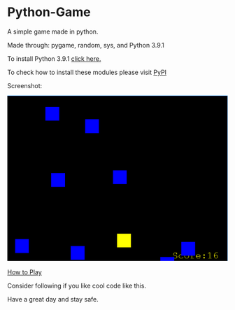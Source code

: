 # Python-Game
A simple game made in python.

Made through: pygame, random, sys, and Python 3.9.1

To install Python 3.9.1 [click here.](https://www.python.org/downloads/)

To check how to install these modules please visit [PyPI](https://pypi.org/)

Screenshot: 

![ ](https://github.com/tech35/Python-Game/blob/main/screenshot.png?raw=true)

[How to Play](https://github.com/tech35/Python-Game/blob/main/instructions.txt)

Consider following if you like cool code like this.

Have a great day and stay safe.
